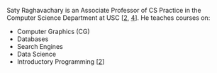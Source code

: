 Saty Raghavachary is an Associate Professor of CS Practice in the Computer Science Department at USC [[2](https://vertexaisearch.cloud.google.com/grounding-api-redirect/AWQVqAIkszr4tyQo0Xbpt0_r5Dbvj1hUFoCE9jRNqhCSh7XDflDp3SF9sAGxhSTV9dnD98UAnOmRNajTsmfg-QE5cuEmHHVnXVtgLUDCDVR3vqlsj1F3DAXXtXS8UYQxtYwR6KXaByhWCCbbJIweIqgCq30R2b0Dh7tg), [4](https://vertexaisearch.cloud.google.com/grounding-api-redirect/AWQVqAIRKnU4UFTeG5RnrlbaBfhU22TWlda62sbVXYPgvPsleCJ39r7Qu_RhKD-XGarFcU61DbYjzdjsEGUU1be2ZsGaRmLIgD-a_z6Er-s1Y_mcmv1CbZc7DshB7xwi7hmHZjZg4aj-tG0eZu6Tkg)]. He teaches courses on:

*   Computer Graphics (CG)
*   Databases
*   Search Engines
*   Data Science
*   Introductory Programming [[2](https://vertexaisearch.cloud.google.com/grounding-api-redirect/AWQVqAIkszr4tyQo0Xbpt0_r5Dbvj1hUFoCE9jRNqhCSh7XDflDp3SF9sAGxhSTV9dnD98UAnOmRNajTsmfg-QE5cuEmHHVnXVtgLUDCDVR3vqlsj1F3DAXXtXS8UYQxtYwR6KXaByhWCCbbJIweIqgCq30R2b0Dh7tg)]